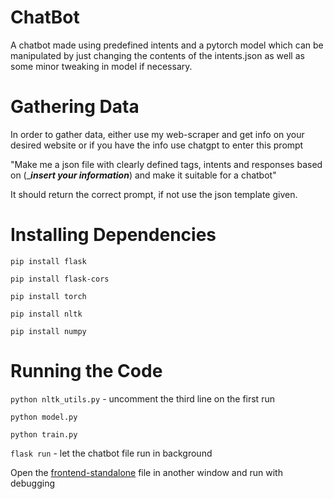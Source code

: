 # ChatBot
A chatbot made using predefined intents and a pytorch model which can be manipulated by just changing the contents of the intents.json as well as some minor tweaking in model if necessary. 


# Gathering Data
In order to gather data, either use my web-scraper and get info on your desired website or if you have the info use chatgpt to enter this prompt


"Make me a json file with clearly defined tags, intents and responses based on (____insert your information___) and make it suitable for a chatbot"


It should return the correct prompt, if not use the json template given.


# Installing Dependencies
`pip install flask`


`pip install flask-cors`


`pip install torch`


`pip install nltk`


`pip install numpy`


# Running the Code
`python nltk_utils.py` - uncomment the third line on the first run


`python model.py`

`python train.py`


`flask run` - let the chatbot file run in background


Open the [frontend-standalone](https://github.com/guhan-tofu/ChatBot/tree/main/standalone-frontend) file in another window and run with debugging
